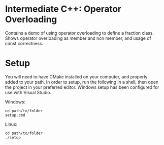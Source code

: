 # Intermediate C++: Operator Overloading

Contains a demo of using operator overloading to define a fraction class.
Shows operator overloading as member and non member, and usage of const correctness.

# Setup

You will need to have CMake installed on your computer, and properly added to your path.
In order to setup, run the following in a shell, then open the project in your preferred editor.
Windows setup has been configured for use with Visual Studio.

Windows:
```
cd path/to/folder
setup.cmd
```
Linux:
```
cd path/to/folder
./setup
```
